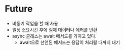 # Future
- 비동기 작업을 할 때 사용
- 일정 소요시간 후에 실제 데이터나 에러를 반환
- async 클래스는 await 메서드를 가지고 있다.
    - await으로 선언된 메서드는 응답이 처리될 때까지 대기